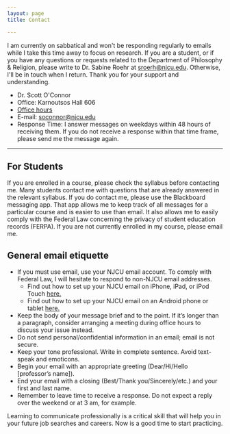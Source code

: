 ```yaml
---
layout: page
title: Contact

---
```


I am currently on sabbatical and won't be responding regularly to emails while I take this time away to focus on research. If you are a student, or if you have any questions or requests related to the Department of Philosophy & Religion, please write to Dr. Sabine Roehr at sroerh@njcu.edu. Otherwise, I'll be in touch when I return. Thank you for your support and understanding.



+ Dr. Scott O'Connor 
+ Office: Karnoutsos Hall 606
+ [Office hours](office/)
+ E-mail: <soconnor@njcu.edu>
+ Response Time: I answer messages on weekdays within 48 hours of receiving them. If you do not receive a response within that time frame, please send me the message again. 

---

## For Students 
If you are enrolled in a course, please check the syllabus before contacting me. Many students contact me with questions that are already answered in the relevant syllabus. If you do contact me, please use the Blackboard messaging app. That app allows me to keep track of all messages for a particular course and is easier to use than email. It also allows me to easily comply with the Federal Law concerning the privacy of student education records (FERPA). If you are not currently enrolled in my course, please email me. 

## General email etiquette 

+ If you must use email, use your NJCU email account. To comply with Federal Law, I will hesitate to respond to non-NJCU email addresses. 
	+ Find out how to set up your NJCU email on iPhone, iPad, or iPod Touch [here.](https://support.office.com/en-us/article/Set-up-email-on-iPhone-iPad-or-iPod-Touch-b2de2161-cc1d-49ef-9ef9-81acd1c8e234#BKMK_WorkOrSchool)
	+ Find out how to set up your NJCU email on an Android phone or tablet [here.](https://support.office.com/en-us/article/Set-up-email-on-an-Android-phone-or-tablet-886db551-8dfa-4fd5-b835-f8e532091872#BKMK_O365SetUp) 
+ Keep the body of your message brief and to the point. If it’s longer than a paragraph, consider arranging a meeting during office hours to discuss your issue instead.
+ Do not send personal/confidential information in an email; email is not secure.
+ Keep your tone professional. Write in complete sentence.  Avoid text-speak and emoticons. 
+ Begin your email with an appropriate greeting (Dear/Hi/Hello [professor’s name]).
+ End your email with a closing (Best/Thank you/Sincerely/etc.) and your first and last name.
+ Remember to leave time to receive a response. Do not expect a reply over the weekend or at 3 am, for example.

Learning to communicate professionally is a critical skill that will help you in your future job searches and careers. Now is a good time to start practicing.
